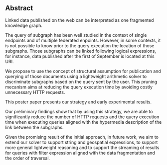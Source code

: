 ## Abstract
<!-- Context      -->
Linked data published on the web can be interpreted as one fragmented knowledge graph.
<!-- Need         -->
The query of subgraph has been well studied in the context of single endpoints
and of multiple federated enpoints.
However, in some contexts, it is not possible to know prior to the query execution the location
of those subgraphs.
Those subgraphs can be linked following logical expressions,
for instance, data published after the first of September is located at this URI.
<!-- Task         -->
We propose to use the concept of structural assumption for publication
and querying of those documents using a lightweight arithmetic solver to discriminate
subgraphs based on the query sent by the user.
This pruning mecanism aims at reducing the query execution time
by avoiding costly unnecessary HTTP requests.
<!-- Object       -->
This poster paper presents our strategy and early experimental results.
<!-- Findings     -->
Our preliminary findings show that by using this strategy,
we are able to significantly reduce the number of HTTP requests and the query execution time
when executing queries aligned with the hypermedia description of the link between the subgraphs.
<!-- Conclusion   -->
Given the promising result of the initial approach, in future work, 
we aim to extend our solver to support string and geospatial expressions,
to support more general lightweight reasoning and to support the streaming of 
results for queries with filter expression aligned with the data fragmentation and the order of traversal.

